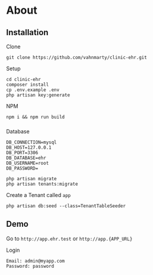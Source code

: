 # About


## Installation

Clone

```
git clone https://github.com/vahnmarty/clinic-ehr.git
```

Setup

```
cd clinic-ehr
composer install
cp .env.example .env
php artisan key:generate
```


NPM 

```
npm i && npm run build
```



### 

Database

```
DB_CONNECTION=mysql
DB_HOST=127.0.0.1
DB_PORT=3306
DB_DATABASE=ehr
DB_USERNAME=root
DB_PASSWORD=
```

```
php artisan migrate
php artisan tenants:migrate
```


Create a Tenant called `app`

```
php artisan db:seed --class=TenantTableSeeder
```

## Demo

Go to `http://app.ehr.test` or `http://app.{APP_URL}`

Login

```
Email: admin@myapp.com
Password: password
```
